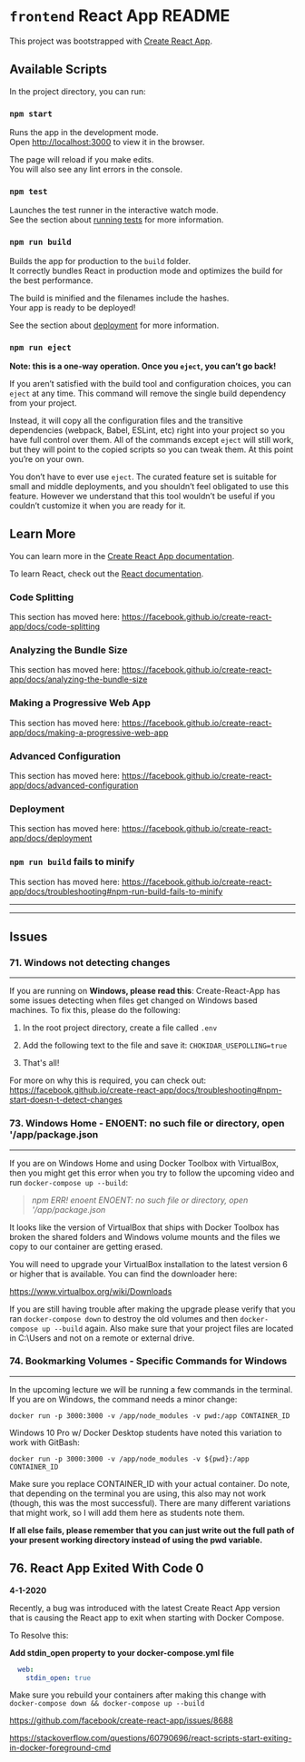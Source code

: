 # `frontend` React App README

This project was bootstrapped with [Create React App](https://github.com/facebook/create-react-app).

## Available Scripts

In the project directory, you can run:

### `npm start`

Runs the app in the development mode.<br />
Open [http://localhost:3000](http://localhost:3000) to view it in the browser.

The page will reload if you make edits.<br />
You will also see any lint errors in the console.

### `npm test`

Launches the test runner in the interactive watch mode.<br />
See the section about [running tests](https://facebook.github.io/create-react-app/docs/running-tests) for more information.

### `npm run build`

Builds the app for production to the `build` folder.<br />
It correctly bundles React in production mode and optimizes the build for the best performance.

The build is minified and the filenames include the hashes.<br />
Your app is ready to be deployed!

See the section about [deployment](https://facebook.github.io/create-react-app/docs/deployment) for more information.

### `npm run eject`

**Note: this is a one-way operation. Once you `eject`, you can’t go back!**

If you aren’t satisfied with the build tool and configuration choices, you can `eject` at any time. This command will remove the single build dependency from your project.

Instead, it will copy all the configuration files and the transitive dependencies (webpack, Babel, ESLint, etc) right into your project so you have full control over them. All of the commands except `eject` will still work, but they will point to the copied scripts so you can tweak them. At this point you’re on your own.

You don’t have to ever use `eject`. The curated feature set is suitable for small and middle deployments, and you shouldn’t feel obligated to use this feature. However we understand that this tool wouldn’t be useful if you couldn’t customize it when you are ready for it.

## Learn More

You can learn more in the [Create React App documentation](https://facebook.github.io/create-react-app/docs/getting-started).

To learn React, check out the [React documentation](https://reactjs.org/).

### Code Splitting

This section has moved here: https://facebook.github.io/create-react-app/docs/code-splitting

### Analyzing the Bundle Size

This section has moved here: https://facebook.github.io/create-react-app/docs/analyzing-the-bundle-size

### Making a Progressive Web App

This section has moved here: https://facebook.github.io/create-react-app/docs/making-a-progressive-web-app

### Advanced Configuration

This section has moved here: https://facebook.github.io/create-react-app/docs/advanced-configuration

### Deployment

This section has moved here: https://facebook.github.io/create-react-app/docs/deployment

### `npm run build` fails to minify

This section has moved here: https://facebook.github.io/create-react-app/docs/troubleshooting#npm-run-build-fails-to-minify

-----------------------------------------
-----------------------------------------

## Issues

### 71. Windows not detecting changes

-----------------------------------------

If you are running on **Windows, please read this**: Create-React-App has some issues detecting when files get changed on Windows based machines.  To fix this, please do the following:

1. In the root project directory, create a file called `.env`

2. Add the following text to the file and save it: `CHOKIDAR_USEPOLLING=true`

3. That's all!

For more on why this is required, you can check out: https://facebook.github.io/create-react-app/docs/troubleshooting#npm-start-doesn-t-detect-changes

### 73. Windows Home - ENOENT: no such file or directory, open '/app/package.json

-----------------------------------------

If you are on Windows Home and using Docker Toolbox with VirtualBox, then you might get this error when you try to follow the upcoming video and run `docker-compose up --build`:

> *npm ERR! enoent ENOENT: no such file or directory, open '/app/package.json*

It looks like the version of VirtualBox that ships with Docker Toolbox has broken the shared folders and Windows volume mounts and the files we copy to our container are getting erased.

You will need to upgrade your VirtualBox installation to the latest version 6 or higher that is available. You can find the downloader here:

https://www.virtualbox.org/wiki/Downloads

If you are still having trouble after making the upgrade please verify that you ran `docker-compose down` to destroy the old volumes and then `docker-compose up --build` again. Also make sure that your project files are located in C:\Users and not on a remote or external drive.

### 74. Bookmarking Volumes - Specific Commands for Windows

-----------------------------------------

In the upcoming lecture we will be running a few commands in the terminal. If you are on Windows, the command needs a minor change:

```docker
docker run -p 3000:3000 -v /app/node_modules -v pwd:/app CONTAINER_ID
```

Windows 10 Pro w/ Docker Desktop students have noted this variation to work with GitBash:

```docker
docker run -p 3000:3000 -v /app/node_modules -v ${pwd}:/app CONTAINER_ID
```

Make sure you replace CONTAINER_ID with your actual container. Do note, that depending on the terminal you are using, this also may not work (though, this was the most successful). There are many different variations that might work, so I will add them here as students note them.

**If all else fails, please remember that you can just write out the full path of your present working directory instead of using the pwd variable.**

## 76. React App Exited With Code 0
**4-1-2020**

Recently, a bug was introduced with the latest Create React App version that is causing the React app to exit when starting with Docker Compose.

To Resolve this:

**Add stdin_open property to your docker-compose.yml file**

```yml
  web:
    stdin_open: true
```

Make sure you rebuild your containers after making this change with  `docker-compose down && docker-compose up --build`

https://github.com/facebook/create-react-app/issues/8688

https://stackoverflow.com/questions/60790696/react-scripts-start-exiting-in-docker-foreground-cmd

